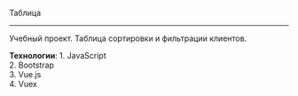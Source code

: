 Таблица

---

Учебный проект. Таблица сортировки и фильтрации клиентов.

**Технологии**:    1.   JavaScript    
                   2.   Bootstrap  
                   3.   Vue.js  <br>
                   4.   Vuex  


